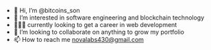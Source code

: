 - 👋 Hi, I’m @bitcoins_son
- 👀 I’m interested in software engineering and blockchain technology
- 👨🏻‍💻 currently looking to get a career in web development
- 💞 I’m looking to collaborate on anything to grow my portfolio 
- 📫 How to reach me novalabs430@gmail.com

